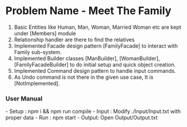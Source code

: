<H1>Problem Name - Meet The Family</H1>
<ol>
<li> Basic Entities like Human, Man, Woman, Married Woman etc are kept under [Members] module</li>
<li> Relationship handler are there to find the relatives</li>
<li> Implemented Facade design pattern [FamilyFacade] to interact with Family sub-system.</li>
<li> Implemented Builder classes [ManBuilder], [WomanBuilder], [FamilyFacadeBuilder] to do initial setup and quick object creation.</li>
<li> Implemented Command design pattern to handle input commands.</li>
<li> As Undo command is not there in the given use case, It is [NotImplemented].</li>
</ol>

<h3>User Manual</h3>
- Setup : npm i && npm run compile
- Input : Modify ./Input/Input.txt with proper data
- Run   : npm start
- Output: Open Output/Output.txt
